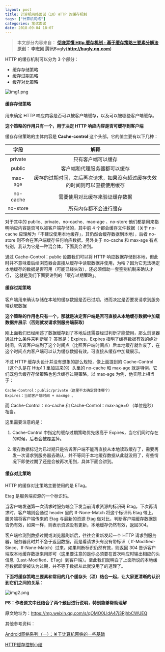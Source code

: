 ```yaml
---
layout: post
title: 计算机网络面试（10）HTTP 的缓存机制
tags: ["计算机网络"]
categories: 笔试面试
date: 2018-09-04 18:07
---
```


> 本文部分内容来自：
> **[彻底弄懂 Http 缓存机制 - 基于缓存策略三要素分解法](https://mp.weixin.qq.com/s/qOMO0LIdA47j3RjhbCWUEQ)**
> **原创： 李志刚  腾讯Bugly(http://bugly.qq.com)**  

HTTP 的缓存机制可以分为 3 个部分：

- 缓存存储策略
- 缓存过期策略
- 缓存对比策略

![img1.png](https://i.loli.net/2019/08/29/zQFbXDKeiyVpxdJ.jpg)

#### 缓存存储策略

用来确定 HTTP 响应内容是否可以被客户端缓存，以及可以被哪些客户端缓存。

**这个策略的作用只有一个，用于决定 HTTP 响应内容是否可缓存到客户端**

缓存存储策略的主体内容是 **Cache-control** 这个头部。它的值主要有以下几种：

| 字段      |     解释 |
| :--------: | :------: |
| private    |  只有客户端可以缓存 |
| public     |  客户端和代理服务器都可以缓存|
| max-age    |  缓存的过期时间，之后再次请求，如果没有超过缓存失效的时间则可以直接使用缓存|
| no-cache   |  需要使用对比缓存来验证缓存数据|
| no-store   |  所有内存都不会进行缓存|

对于其中的 public、private、no-cache、max-age 、no-store 他们都是用来指明响应内容是否可以被客户端存储的，其中前 4 个都会缓存文件数据（关于 no-cache 应理解为「不建议使用本地缓存」，其仍然会缓存数据到本地），后者 no-store 则不会在客户端缓存任何响应数据。另外关于 no-cache 和 max-age 有点特别，我认为它是一种混合体，下面我会讲到。

通过 Cache-Control：public 设置我们可以将 HTTP 响应数据存储到本地，但此时并不意味着后续浏览器会直接从缓存中读取数据并使用，为啥？因为它无法确定本地缓存的数据是否可用（可能已经失效），还必须借助一套鉴别机制来确认才行， 这就是我们下面要讲到的「缓存过期策略」。

#### 缓存过期策略

客户端用来确认存储在本地的缓存数据是否已过期，进而决定是否要发请求到服务端获取数据

**这个策略的作用也只有一个，那就是决定客户端是否可直接从本地缓存数据中加载数据并展示（否则就发请求到服务端获取）**

刚上面我们已经阐述了数据缓存到了本地后还需要经过判断才能使用，那么浏览器通过什么条件来判断呢？ 答案是：Expires，Expires 指明了缓存数据有效的绝对时间，告诉客户端到了这个时间点（比照客户端时间点）后本地缓存就作废了，在这个时间点内客户端可以认为缓存数据有效，可直接从缓存中加载展示。

不过 HTTP 缓存头设计并没有想象的那么规矩，像上面提到的 Cache-Control（这个头是在 Http1.1 里加进来的）头里的 no-cache 和 max-age 就是特例，它们既包含缓存存储策略也包含缓存过期策略，以 max-age 为例，他实际上相当于：

```
Cache-Control：public/private（这里不太确定具体哪个）
Expires：当前客户端时间 + maxAge 。
```

而 Cache-Control：no-cache 和 Cache-Control：max-age=0 （单位是秒）相当。

这里需要注意的是：

1. Cache-Control 中指定的缓存过期策略优先级高于 Expires，当它们同时存在的时候，后者会被覆盖掉。

2. 缓存数据标记为已过期只是告诉客户端不能再直接从本地读取缓存了，需要再发一次请求到服务器去确认，并不等同于本地缓存数据从此就没用了，有些情况下即使过期了还是会被再次用到，具体下面会讲到。

#### 缓存对比策略

HTTP 的缓存对比策略主要使用的是 ETag。

Etag 是服务端资源的一个标识码。

当客户端发送第一次请求时服务端会下发当前请求资源的标识码 Etag，下次再请求时，客户端则会通过 header 里的 If-None-Match 将这个标识码 Etag 带上，服务端将客户端传来的 Etag 与最新的资源 Etag 做对比，判断客户端缓存数据是否仍有效，如果一样，则表示资源没有更新，本地缓存仍然有效，返回304。

客户端检测到数据过期或浏览器刷新后，往往会重新发起一个 HTTP 请求到服务器，服务器此时并不急于返回数据，而是看请求头有没有带标识（ If-Modified-Since、If-None-Match）过来，如果判断标识仍然有效，则返回 304 告诉客户端取本地缓存数据来用即可（这里要注意的是你必须要在首次响应时输出相应的头信息（Last-Modified、ETag）到客户端）。至此我们就明白了上面所说的本地缓存数据即使被认为过期，并不等于数据从此就没用了的道理了。

**下面将缓存策略三要素和常用的几个缓存头（项）结合一起，让大家更清晰的认识到它们之间的关系：**

![img2.png](https://i.loli.net/2019/08/29/wkB1cMrKjhRCetL.jpg)

**PS：作者原文中还结合了两个题目进行说明，特别能够帮助理解**

原文地址为：https://mp.weixin.qq.com/s/qOMO0LIdA47j3RjhbCWUEQ

其他参考资料：

[Android网络系列（一）：关于计算机网络的一些基础](https://www.jianshu.com/p/51805c122d01)

[HTTP缓存控制小结](http://imweb.io/topic/5795dcb6fb312541492eda8c)
